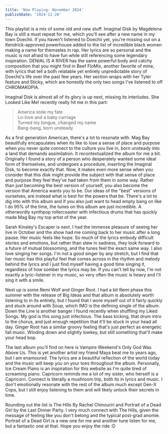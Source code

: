 ```yaml
---
title: 'Now Playing: November 2024'
publishDate: '2024-11-28'
---
```


This playlist is a mix of some old and new stuff. Imaginal Disk by Magdelena Bay is still a must repeat for me, which you'll see after a new name in my town Doechii. If you haven't listened to Doechii yet, you're missing out on a Kendrick-approved powerhouse added to the list of incredible black women making a name for themseles in rap. Her lyrics are so personal and the music is not afraid to have fun while still referencing some legendary inspiration. DENIAL IS A RIVER has the same powerful body and catchy composition that you might find in Beef FloMix, another favorite of mine, with lyrics that tell a both relatable yet entirely unpredictable story of Doechii's life over the past few years. Her section wraps with her Tyler feature and Sticky, which are honestly the only two songs I've listened to off CHROMAKOPIA.


Imaginal Disk is almost all of its glory is up next, missing its interludes. She Looked Like Me! recently really hit me in this part:  
>America stole my fate  
>Lo-love and a baby carriage  
>Turned my tongue, changed my name  
>Bang-bang, born unsteady  

As a first generation American, there's a lot to resonate with. Mag Bay beautifully encapsulates when its like to lose a sense of place and purpose when you never quite connect to the culture you live in, born unsteady into a land that demands assimilation. It recontextualized the album for me a bit. Originally I found a story of a person who desperately wanted some ideal form of themselves, and undergoes a procedure, inserting the Imaginal Disk, to become exactly that. Now, it makes even more sense when you consider that this disk might provide the subject with that sense of place and purpose they feel they've had taken from them in some way. Rather than just becoming the best version of yourself, you also become the version that America wants you to be. Our ideas of the "best" versions of ourselves, are instead what is best for the powers that be. There's a lot to dig into with this album and if you also just want to head empty bang on like I do 95% of the time, the tunes on this album are just incredible. A otherwordly synthpop rollercoaster with infectious drums that has quickly made Mag Bay my top artist of the year.


Sarah Kinsley's Escaper is next. I had the immense pleasure of seeing her live in October and the show had me coming back to her music after a long pause. Her music feels like hope. So much of the lyrics embody difficult stories and emotions, but rather than stew in sadness, they look forward to a future of mutual blossoming, and the tunes feel the exact same way. I also love singing her songs. I'm not a good singer by any stretch, but I find that her music has this playful feel that comes across in the rhythm and melody behind the lyrics and I just find myself having a good time singing it, regardless of how somber the lyrics may be. If you can't tell by now, I'm not exactly a lyric-listener in my music, so very often the music is heavy and I'll sing it with a smile.


Next up is some Remi Wolf and Ginger Root. I had a bit Remi phase this summer with the release of Big Ideas and that album is absolutely worth listening to in its entirely, but I found that I wore myself out of it fairly quickly and stuck around with Soup, which IMO is the defining single of the album. Down the Line is another banger I found recently when shuffling my Liked Songs. My god is this song just infectious. The bass kicking, that drum intro to the chorus, and just enough repetition that it'll be stuck in your head all day. Ginger Root has a similar groovy feeling that's just perfect as energetic fall music. Winding down and slightly lowkey, but still something that'll make your head bop.  

The last album you'll find on here is Vampire Weekend's Only God Was Above Us. This is yet another artist my friend Maya beat me to years ago, but I am enamoured. The lyrics are a beautiful reflection of the world today and the music will keep you on your toes throughout the album. Personally, Ice Cream Piano is an inspiration for this website as I'm quite tired of screaming piano. Capricorn reminds me a lot of my sister, who herself is a Capricorn. Connect is literally a mushroom trip, both its in lyrics and music. I don't emotionally resonate with the rest of the album much except Gen-X Cops, but I still enjoy listening to them and will likely unlock their secrets in time. 

Rounding out the list is The Hills By Rachel Chinouriri and Portrait of a Dead Girl by the Last Dinner Party. I very much connect with The Hills, given the message of feeling like you don't belong and the typical post-grad anomie. Portrait of a Dead Girl is a new one for me and another tune listen for me, but a fantastic one at that. Hope you enjoy the ride :D